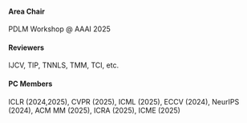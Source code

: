 <h4>Area Chair</h4>

PDLM Workshop @ AAAI 2025

<h4>Reviewers</h4>

IJCV, TIP, TNNLS, TMM, TCI, etc.

<h4>PC Members</h4>

ICLR (2024,2025), CVPR (2025), ICML (2025), ECCV (2024), NeurIPS (2024), ACM MM (2025), ICRA (2025), ICME (2025)
